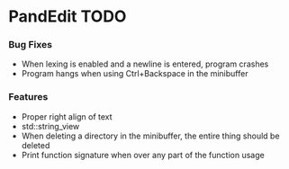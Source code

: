 # PandEdit TODO

### Bug Fixes
- When lexing is enabled and a newline is entered, program crashes
- Program hangs when using Ctrl+Backspace in the minibuffer

### Features
- Proper right align of text
- std::string_view
- When deleting a directory in the minibuffer, the entire thing should be deleted
- Print function signature when over any part of the function usage
